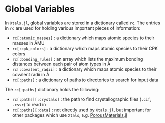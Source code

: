 # Global Variables

In `Xtals.jl`, global variables are stored in a dictionary called `rc`.  The entries in `rc` are used for holding various important pieces of information:

- `rc[:atomic_masses]` : a dictionary which maps atomic species to their masses in AMU
- `rc[:cpk_colors]` : a dictionary which maps atomic species to their CPK colors
- `rc[:bonding_rules]` : an array which lists the maximum bonding distances between each pair of atom types in Å
- `rc[:covalent_radii]` : a dictionary which maps atomic species to their covalent radii in Å
- `rc[:paths]` : a dictionary of paths to directories to search for input data

The `rc[:paths]` dictionary holds the following:

- `rc[:paths][:crystals]` : the path to find crystallographic files (`.cif`, `.cssr`) to read in
- `rc[:paths][:data]` : not directly used by `Xtals.jl`, but important for other packages which use `Xtals`, e.g. [PorousMaterials.jl](https://simonensemble.github.io/PorousMaterials.jl/dev/)
